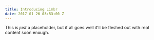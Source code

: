 ```yaml
---
title: Introducing Limbr
date: 2017-01-26 03:53:00 Z
---
```


This is *just* a placeholder, but if all goes well it'll be fleshed out with real content soon enough.